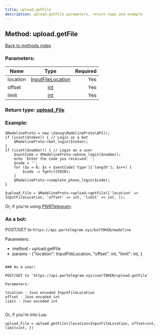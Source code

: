 ```yaml
---
title: upload.getFile
description: upload.getFile parameters, return type and example
---
```

## Method: upload.getFile  
[Back to methods index](index.md)


### Parameters:

| Name     |    Type       | Required |
|----------|:-------------:|---------:|
|location|[InputFileLocation](../types/InputFileLocation.md) | Yes|
|offset|[int](../types/int.md) | Yes|
|limit|[int](../types/int.md) | Yes|


### Return type: [upload\_File](../types/upload_File.md)

### Example:


```
$MadelineProto = new \danog\MadelineProto\API();
if (isset($token)) { // Login as a bot
    $MadelineProto->bot_login($token);
}
if (isset($number)) { // Login as a user
    $sentCode = $MadelineProto->phone_login($number);
    echo 'Enter the code you received: ';
    $code = '';
    for ($x = 0; $x < $sentCode['type']['length']; $x++) {
        $code .= fgetc(STDIN);
    }
    $MadelineProto->complete_phone_login($code);
}

$upload_File = $MadelineProto->upload->getFile(['location' => InputFileLocation, 'offset' => int, 'limit' => int, ]);
```

Or, if you're using [PWRTelegram](https://pwrtelegram.xyz):

### As a bot:

POST/GET to `https://api.pwrtelegram.xyz/botTOKEN/madeline`

Parameters:

* method - upload.getFile
* params - {"location": InputFileLocation, "offset": int, "limit": int, }

```

### As a user:

POST/GET to `https://api.pwrtelegram.xyz/userTOKEN/upload.getFile`

Parameters:

location - Json encoded InputFileLocation
offset - Json encoded int
limit - Json encoded int


```

Or, if you're into Lua:

```
upload_File = upload.getFile({location=InputFileLocation, offset=int, limit=int, })
```

